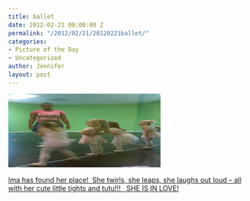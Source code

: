 ```yaml
---
title: ballet
date: 2012-02-21 00:00:00 Z
permalink: "/2012/02/21/20120221ballet/"
categories:
- Picture of the Day
- Uncategorized
author: Jennifer
layout: post
---
```


[<img title="IMG_0802" height="150" alt="" width="310" class="alignnone size-thumbnail wp-image-1437" src="/assets/images/ballet/1329831846000-missing.jpg" />](http://www.flickr.com/photos/jenniferandJennifers_photos/sets/72157629422244415/)

[Ima has found her place!  She twirls, she leaps, she laughs out loud &#8211; all with her cute little tights and tutu!!!   SHE IS IN LOVE!](http://www.flickr.com/photos/jenniferandJennifers_photos/sets/72157629422244415/)
